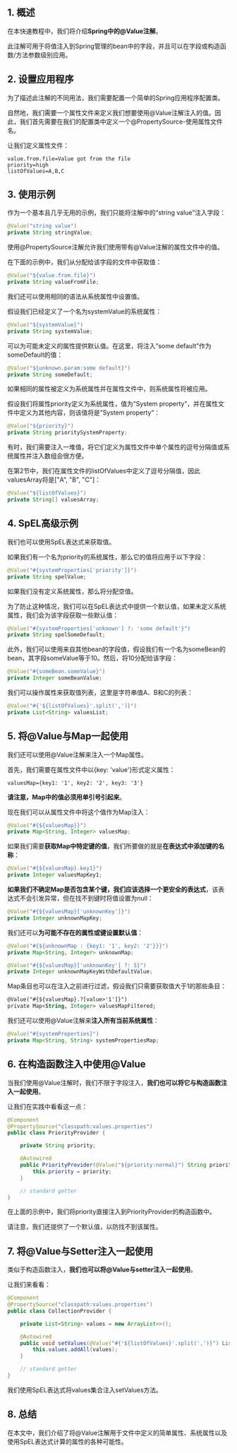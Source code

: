 ## 1. 概述

在本快速教程中，我们将介绍**Spring中的@Value注解**。

此注解可用于将值注入到Spring管理的bean中的字段，并且可以在字段或构造函数/方法参数级别应用。

## 2. 设置应用程序

为了描述此注解的不同用法，我们需要配置一个简单的Spring应用程序配置类。

自然地，我们需要一个属性文件来定义我们想要使用@Value注解注入的值。因此，我们首先需要在我们的配置类中定义一个@PropertySource-使用属性文件名。

让我们定义属性文件：

```properties
value.from.file=Value got from the file
priority=high
listOfValues=A,B,C
```

## 3. 使用示例

作为一个基本且几乎无用的示例，我们只能将注解中的“string value”注入字段：

```java
@Value("string value")
private String stringValue;
```

使用@PropertySource注解允许我们使用带有@Value注解的属性文件中的值。

在下面的示例中，我们从分配给该字段的文件中获取值：

```java
@Value("${value.from.file}")
private String valueFromFile;
```

我们还可以使用相同的语法从系统属性中设置值。

假设我们已经定义了一个名为systemValue的系统属性：

```java
@Value("${systemValue}")
private String systemValue;
```

可以为可能未定义的属性提供默认值。在这里，将注入“some default”作为someDefault的值：

```java
@Value("${unknown.param:some default}")
private String someDefault;
```

如果相同的属性被定义为系统属性并在属性文件中，则系统属性将被应用。

假设我们将属性priority定义为系统属性，值为“System property”，并在属性文件中定义为其他内容，则该值将是”System property“：

```java
@Value("${priority}")
private String prioritySystemProperty;
```

有时，我们需要注入一堆值，将它们定义为属性文件中单个属性的逗号分隔值或系统属性并注入数组会很方便。

在第2节中，我们在属性文件的listOfValues中定义了逗号分隔值，因此valuesArray将是["A", "B", "C"]：

```java
@Value("${listOfValues}")
private String[] valuesArray;
```

## 4. SpEL高级示例

我们也可以使用SpEL表达式来获取值。

如果我们有一个名为priority的系统属性，那么它的值将应用于以下字段：

```java
@Value("#{systemProperties['priority']}")
private String spelValue;
```

如果我们没有定义系统属性，那么将分配空值。

为了防止这种情况，我们可以在SpEL表达式中提供一个默认值，如果未定义系统属性，我们会为该字段获取一些默认值：

```java
@Value("#{systemProperties['unknown'] ?: 'some default'}")
private String spelSomeDefault;
```

此外，我们可以使用来自其他bean的字段值，假设我们有一个名为someBean的bean，其字段someValue等于10。然后，将10分配给该字段：

```java
@Value("#{someBean.someValue}")
private Integer someBeanValue;
```

我们可以操作属性来获取值列表，这里是字符串值A、B和C的列表：

```java
@Value("#{'${listOfValues}'.split(',')}")
private List<String> valuesList;
```

## 5. 将@Value与Map一起使用

我们还可以使用@Value注解来注入一个Map属性。

首先，我们需要在属性文件中以{key: 'value'}形式定义属性：

```properties
valuesMap={key1: '1', key2: '2', key3: '3'}
```

**请注意，Map中的值必须用单引号引起来**。

现在我们可以从属性文件中将这个值作为Map注入：

```java
@Value("#{${valuesMap}}")
private Map<String, Integer> valuesMap;
```

如果我们需要**获取Map中特定键的值**，我们所要做的就是**在表达式中添加键的名称**：

```java
@Value("#{${valuesMap}.key1}")
private Integer valuesMapKey1;
```

**如果我们不确定Map是否包含某个键，我们应该选择一个更安全的表达式**，该表达式不会引发异常，但在找不到键时将值设置为null：

```java
@Value("#{${valuesMap}['unknownKey']}")
private Integer unknownMapKey;
```

我们还可以**为可能不存在的属性或键设置默认值**：

```java
@Value("#{${unknownMap : {key1: '1', key2: '2'}}}")
private Map<String, Integer> unknownMap;

@Value("#{${valuesMap}['unknownKey'] ?: 5}")
private Integer unknownMapKeyWithDefaultValue;
```

Map条目也可以在注入之前进行过滤，假设我们只需要获取值大于1的那些条目：

```html
@Value("#{${valuesMap}.?[value>'1']}")
private Map<String, Integer> valuesMapFiltered;
```

我们还可以使用@Value注解来**注入所有当前系统属性**：

```java
@Value("#{systemProperties}")
private Map<String, String> systemPropertiesMap;
```

## 6. 在构造函数注入中使用@Value

当我们使用@Value注解时，我们不限于字段注入，**我们也可以将它与构造函数注入一起使用**。

让我们在实践中看看这一点：

```java
@Component
@PropertySource("classpath:values.properties")
public class PriorityProvider {

	private String priority;

	@Autowired
	public PriorityProvider(@Value("${priority:normal}") String priority) {
		this.priority = priority;
	}

	// standard getter
}
```

在上面的示例中，我们将priority直接注入到PriorityProvider的构造函数中。

请注意，我们还提供了一个默认值，以防找不到该属性。

## 7. 将@Value与Setter注入一起使用

类似于构造函数注入，**我们也可以将@Value与setter注入一起使用**。

让我们来看看：

```java
@Component
@PropertySource("classpath:values.properties")
public class CollectionProvider {

	private List<String> values = new ArrayList<>();

	@Autowired
	public void setValues(@Value("#{'${listOfValues}'.split(',')}") List<String> values) {
		this.values.addAll(values);
	}

	// standard getter
}
```

我们使用SpEL表达式将values集合注入setValues方法。

## 8. 总结

在本文中，我们介绍了将@Value注解用于文件中定义的简单属性、系统属性以及使用SpEL表达式计算的属性的各种可能性。